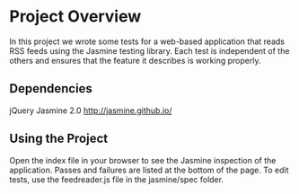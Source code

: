 # Project Overview

In this project we wrote some tests for a web-based application that reads RSS feeds using the Jasmine testing library. Each test is independent of the others and ensures that the feature it describes is working properly.


## Dependencies

jQuery
Jasmine 2.0 http://jasmine.github.io/

## Using the Project

Open the index file in your browser to see the Jasmine inspection of the application. Passes and failures are listed at the bottom of the page. To edit tests, use the feedreader.js file in the jasmine/spec folder.
